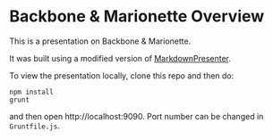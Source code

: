 # Backbone & Marionette Overview

This is a presentation on Backbone & Marionette.

It was built using a modified version of [MarkdownPresenter](http://jsakamoto.github.com/MarkdownPresenter/Presenter.html).

To view the presentation locally, clone this repo and then do:

```
npm install
grunt
```

and then open http://localhost:9090. Port number can be changed in `Gruntfile.js`.
